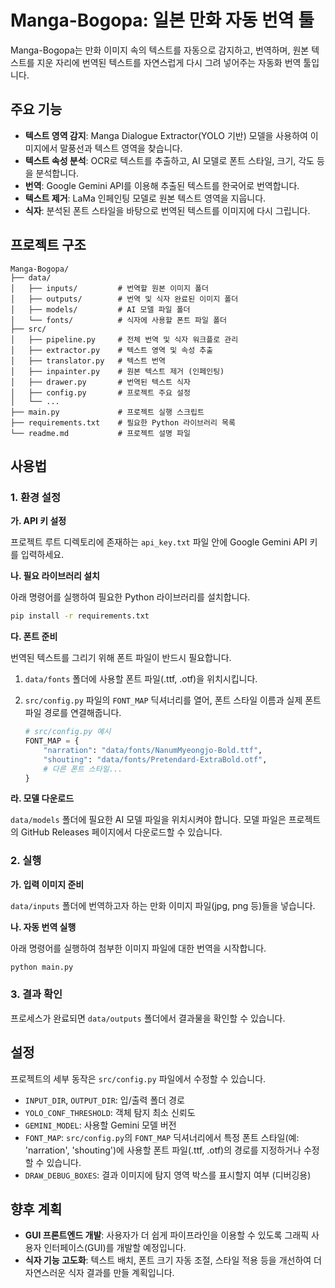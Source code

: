 # Manga-Bogopa: 일본 만화 자동 번역 툴

Manga-Bogopa는 만화 이미지 속의 텍스트를 자동으로 감지하고, 번역하며, 원본 텍스트를 지운 자리에 번역된 텍스트를 자연스럽게 다시 그려 넣어주는 자동화 번역 툴입니다.

## 주요 기능

- **텍스트 영역 감지**: Manga Dialogue Extractor(YOLO 기반) 모델을 사용하여 이미지에서 말풍선과 텍스트 영역을 찾습니다.
- **텍스트 속성 분석**: OCR로 텍스트를 추출하고, AI 모델로 폰트 스타일, 크기, 각도 등을 분석합니다.
- **번역**: Google Gemini API를 이용해 추출된 텍스트를 한국어로 번역합니다.
- **텍스트 제거**: LaMa 인페인팅 모델로 원본 텍스트 영역을 지웁니다.
- **식자**: 분석된 폰트 스타일을 바탕으로 번역된 텍스트를 이미지에 다시 그립니다.

## 프로젝트 구조

```
Manga-Bogopa/
├── data/
│   ├── inputs/         # 번역할 원본 이미지 폴더
│   ├── outputs/        # 번역 및 식자 완료된 이미지 폴더
│   ├── models/         # AI 모델 파일 폴더
│   └── fonts/          # 식자에 사용할 폰트 파일 폴더
├── src/
│   ├── pipeline.py     # 전체 번역 및 식자 워크플로 관리
│   ├── extractor.py    # 텍스트 영역 및 속성 추출
│   ├── translator.py   # 텍스트 번역
│   ├── inpainter.py    # 원본 텍스트 제거 (인페인팅)
│   ├── drawer.py       # 번역된 텍스트 식자
│   ├── config.py       # 프로젝트 주요 설정
│   └── ...
├── main.py             # 프로젝트 실행 스크립트
├── requirements.txt    # 필요한 Python 라이브러리 목록
└── readme.md           # 프로젝트 설명 파일
```

## 사용법

### 1. 환경 설정

**가. API 키 설정**

프로젝트 루트 디렉토리에 존재하는 `api_key.txt` 파일 안에 Google Gemini API 키를 입력하세요.

**나. 필요 라이브러리 설치**

아래 명령어를 실행하여 필요한 Python 라이브러리를 설치합니다.

```bash
pip install -r requirements.txt
```

**다. 폰트 준비**

번역된 텍스트를 그리기 위해 폰트 파일이 반드시 필요합니다.

1.  `data/fonts` 폴더에 사용할 폰트 파일(.ttf, .otf)을 위치시킵니다.
2.  `src/config.py` 파일의 `FONT_MAP` 딕셔너리를 열어, 폰트 스타일 이름과 실제 폰트 파일 경로를 연결해줍니다.

    ```python
    # src/config.py 예시
    FONT_MAP = {
        "narration": "data/fonts/NanumMyeongjo-Bold.ttf",
        "shouting": "data/fonts/Pretendard-ExtraBold.otf",
        # 다른 폰트 스타일...
    }
    ```

**라. 모델 다운로드**

`data/models` 폴더에 필요한 AI 모델 파일을 위치시켜야 합니다. 모델 파일은 프로젝트의 GitHub Releases 페이지에서 다운로드할 수 있습니다.

### 2. 실행

**가. 입력 이미지 준비**

`data/inputs` 폴더에 번역하고자 하는 만화 이미지 파일(jpg, png 등)들을 넣습니다.

**나. 자동 번역 실행**

아래 명령어를 실행하여 첨부한 이미지 파일에 대한 번역을 시작합니다.

```bash
python main.py
```

### 3. 결과 확인

프로세스가 완료되면 `data/outputs` 폴더에서 결과물을 확인할 수 있습니다.

## 설정

프로젝트의 세부 동작은 `src/config.py` 파일에서 수정할 수 있습니다.

- `INPUT_DIR`, `OUTPUT_DIR`: 입/출력 폴더 경로
- `YOLO_CONF_THRESHOLD`: 객체 탐지 최소 신뢰도
- `GEMINI_MODEL`: 사용할 Gemini 모델 버전
- `FONT_MAP`: `src/config.py`의 `FONT_MAP` 딕셔너리에서 특정 폰트 스타일(예: 'narration', 'shouting')에 사용할 폰트 파일(.ttf, .otf)의 경로를 지정하거나 수정할 수 있습니다.
- `DRAW_DEBUG_BOXES`: 결과 이미지에 탐지 영역 박스를 표시할지 여부 (디버깅용)

## 향후 계획

- **GUI 프론트엔드 개발**: 사용자가 더 쉽게 파이프라인을 이용할 수 있도록 그래픽 사용자 인터페이스(GUI)를 개발할 예정입니다.
- **식자 기능 고도화**: 텍스트 배치, 폰트 크기 자동 조절, 스타일 적용 등을 개선하여 더 자연스러운 식자 결과를 만들 계획입니다.

